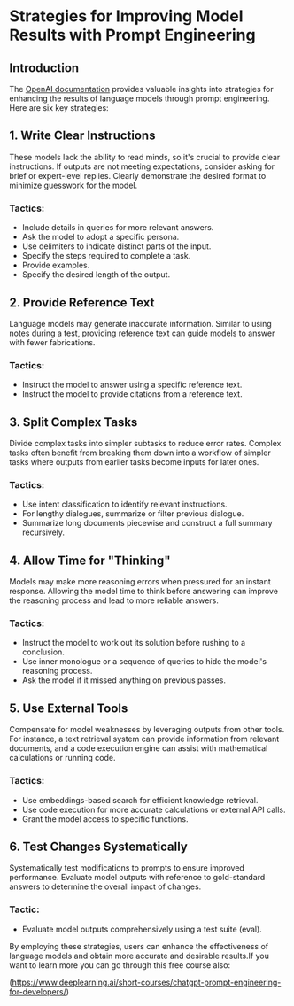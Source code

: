# Strategies for Improving Model Results with Prompt Engineering

## Introduction

The [OpenAI documentation](https://platform.openai.com/docs/guides/prompt-engineering) provides valuable insights into strategies for enhancing the results of language models through prompt engineering. Here are six key strategies:

## 1. Write Clear Instructions

These models lack the ability to read minds, so it's crucial to provide clear instructions. If outputs are not meeting expectations, consider asking for brief or expert-level replies. Clearly demonstrate the desired format to minimize guesswork for the model.

### Tactics:
- Include details in queries for more relevant answers.
- Ask the model to adopt a specific persona.
- Use delimiters to indicate distinct parts of the input.
- Specify the steps required to complete a task.
- Provide examples.
- Specify the desired length of the output.

## 2. Provide Reference Text

Language models may generate inaccurate information. Similar to using notes during a test, providing reference text can guide models to answer with fewer fabrications.

### Tactics:
- Instruct the model to answer using a specific reference text.
- Instruct the model to provide citations from a reference text.

## 3. Split Complex Tasks

Divide complex tasks into simpler subtasks to reduce error rates. Complex tasks often benefit from breaking them down into a workflow of simpler tasks where outputs from earlier tasks become inputs for later ones.

### Tactics:
- Use intent classification to identify relevant instructions.
- For lengthy dialogues, summarize or filter previous dialogue.
- Summarize long documents piecewise and construct a full summary recursively.

## 4. Allow Time for "Thinking"

Models may make more reasoning errors when pressured for an instant response. Allowing the model time to think before answering can improve the reasoning process and lead to more reliable answers.

### Tactics:
- Instruct the model to work out its solution before rushing to a conclusion.
- Use inner monologue or a sequence of queries to hide the model's reasoning process.
- Ask the model if it missed anything on previous passes.

## 5. Use External Tools

Compensate for model weaknesses by leveraging outputs from other tools. For instance, a text retrieval system can provide information from relevant documents, and a code execution engine can assist with mathematical calculations or running code.

### Tactics:
- Use embeddings-based search for efficient knowledge retrieval.
- Use code execution for more accurate calculations or external API calls.
- Grant the model access to specific functions.

## 6. Test Changes Systematically

Systematically test modifications to prompts to ensure improved performance. Evaluate model outputs with reference to gold-standard answers to determine the overall impact of changes.

### Tactic:
- Evaluate model outputs comprehensively using a test suite (eval).

By employing these strategies, users can enhance the effectiveness of language models and obtain more accurate and desirable results.If you want to learn more you can go through this free course also:

(https://www.deeplearning.ai/short-courses/chatgpt-prompt-engineering-for-developers/)